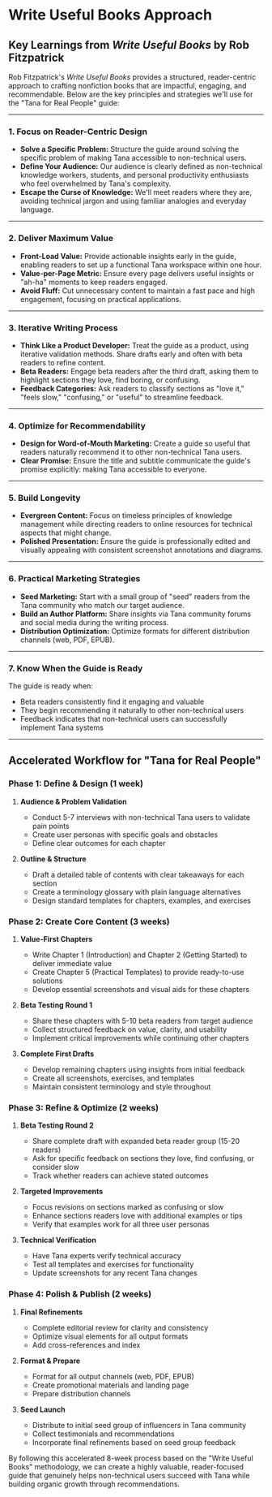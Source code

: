 # Write Useful Books Approach

## Key Learnings from *Write Useful Books* by Rob Fitzpatrick

Rob Fitzpatrick's *Write Useful Books* provides a structured, reader-centric approach to crafting nonfiction books that are impactful, engaging, and recommendable. Below are the key principles and strategies we'll use for the "Tana for Real People" guide:

---

### **1. Focus on Reader-Centric Design**
- **Solve a Specific Problem:** Structure the guide around solving the specific problem of making Tana accessible to non-technical users.
- **Define Your Audience:** Our audience is clearly defined as non-technical knowledge workers, students, and personal productivity enthusiasts who feel overwhelmed by Tana's complexity.
- **Escape the Curse of Knowledge:** We'll meet readers where they are, avoiding technical jargon and using familiar analogies and everyday language.

---

### **2. Deliver Maximum Value**
- **Front-Load Value:** Provide actionable insights early in the guide, enabling readers to set up a functional Tana workspace within one hour.
- **Value-per-Page Metric:** Ensure every page delivers useful insights or "ah-ha" moments to keep readers engaged.
- **Avoid Fluff:** Cut unnecessary content to maintain a fast pace and high engagement, focusing on practical applications.

---

### **3. Iterative Writing Process**
- **Think Like a Product Developer:** Treat the guide as a product, using iterative validation methods. Share drafts early and often with beta readers to refine content.
- **Beta Readers:** Engage beta readers after the third draft, asking them to highlight sections they love, find boring, or confusing.
- **Feedback Categories:** Ask readers to classify sections as "love it," "feels slow," "confusing," or "useful" to streamline feedback.

---

### **4. Optimize for Recommendability**
- **Design for Word-of-Mouth Marketing:** Create a guide so useful that readers naturally recommend it to other non-technical Tana users.
- **Clear Promise:** Ensure the title and subtitle communicate the guide's promise explicitly: making Tana accessible to everyone.

---

### **5. Build Longevity**
- **Evergreen Content:** Focus on timeless principles of knowledge management while directing readers to online resources for technical aspects that might change.
- **Polished Presentation:** Ensure the guide is professionally edited and visually appealing with consistent screenshot annotations and diagrams.

---

### **6. Practical Marketing Strategies**
- **Seed Marketing:** Start with a small group of "seed" readers from the Tana community who match our target audience.
- **Build an Author Platform:** Share insights via Tana community forums and social media during the writing process.
- **Distribution Optimization:** Optimize formats for different distribution channels (web, PDF, EPUB).

---

### **7. Know When the Guide is Ready**
The guide is ready when:
- Beta readers consistently find it engaging and valuable
- They begin recommending it naturally to other non-technical users
- Feedback indicates that non-technical users can successfully implement Tana systems

---

## Accelerated Workflow for "Tana for Real People"

### Phase 1: Define & Design (1 week)
1. **Audience & Problem Validation**
   - Conduct 5-7 interviews with non-technical Tana users to validate pain points
   - Create user personas with specific goals and obstacles
   - Define clear outcomes for each chapter

2. **Outline & Structure**
   - Draft a detailed table of contents with clear takeaways for each section
   - Create a terminology glossary with plain language alternatives
   - Design standard templates for chapters, examples, and exercises

### Phase 2: Create Core Content (3 weeks)
1. **Value-First Chapters**
   - Write Chapter 1 (Introduction) and Chapter 2 (Getting Started) to deliver immediate value
   - Create Chapter 5 (Practical Templates) to provide ready-to-use solutions
   - Develop essential screenshots and visual aids for these chapters

2. **Beta Testing Round 1**
   - Share these chapters with 5-10 beta readers from target audience
   - Collect structured feedback on value, clarity, and usability
   - Implement critical improvements while continuing other chapters

3. **Complete First Drafts**
   - Develop remaining chapters using insights from initial feedback
   - Create all screenshots, exercises, and templates
   - Maintain consistent terminology and style throughout

### Phase 3: Refine & Optimize (2 weeks)
1. **Beta Testing Round 2**
   - Share complete draft with expanded beta reader group (15-20 readers)
   - Ask for specific feedback on sections they love, find confusing, or consider slow
   - Track whether readers can achieve stated outcomes

2. **Targeted Improvements**
   - Focus revisions on sections marked as confusing or slow
   - Enhance sections readers love with additional examples or tips
   - Verify that examples work for all three user personas

3. **Technical Verification**
   - Have Tana experts verify technical accuracy
   - Test all templates and exercises for functionality
   - Update screenshots for any recent Tana changes

### Phase 4: Polish & Publish (2 weeks)
1. **Final Refinements**
   - Complete editorial review for clarity and consistency
   - Optimize visual elements for all output formats
   - Add cross-references and index

2. **Format & Prepare**
   - Format for all output channels (web, PDF, EPUB)
   - Create promotional materials and landing page
   - Prepare distribution channels

3. **Seed Launch**
   - Distribute to initial seed group of influencers in Tana community
   - Collect testimonials and recommendations
   - Incorporate final refinements based on seed group feedback

By following this accelerated 8-week process based on the "Write Useful Books" methodology, we can create a highly valuable, reader-focused guide that genuinely helps non-technical users succeed with Tana while building organic growth through recommendations. 